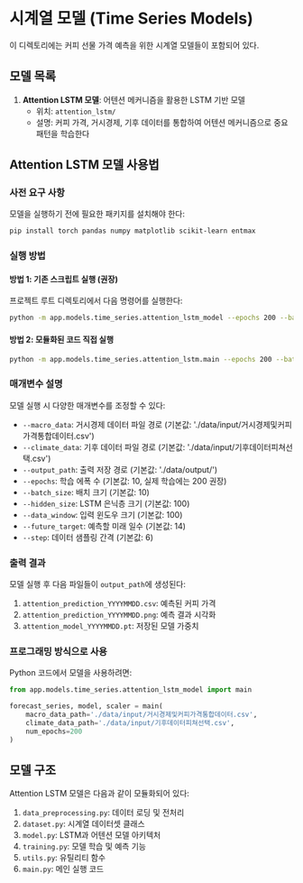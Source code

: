 # 시계열 모델 (Time Series Models)

이 디렉토리에는 커피 선물 가격 예측을 위한 시계열 모델들이 포함되어 있다.

## 모델 목록

1. **Attention LSTM 모델**: 어텐션 메커니즘을 활용한 LSTM 기반 모델
    - 위치: `attention_lstm/`
    - 설명: 커피 가격, 거시경제, 기후 데이터를 통합하여 어텐션 메커니즘으로 중요 패턴을 학습한다

## Attention LSTM 모델 사용법

### 사전 요구 사항

모델을 실행하기 전에 필요한 패키지를 설치해야 한다:

```bash
pip install torch pandas numpy matplotlib scikit-learn entmax
```

### 실행 방법

#### 방법 1: 기존 스크립트 실행 (권장)

프로젝트 루트 디렉토리에서 다음 명령어를 실행한다:

```bash
python -m app.models.time_series.attention_lstm_model --epochs 200 --batch_size 10
```

#### 방법 2: 모듈화된 코드 직접 실행

```bash
python -m app.models.time_series.attention_lstm.main --epochs 200 --batch_size 10
```

### 매개변수 설명

모델 실행 시 다양한 매개변수를 조정할 수 있다:

-   `--macro_data`: 거시경제 데이터 파일 경로 (기본값: './data/input/거시경제및커피가격통합데이터.csv')
-   `--climate_data`: 기후 데이터 파일 경로 (기본값: './data/input/기후데이터피쳐선택.csv')
-   `--output_path`: 출력 저장 경로 (기본값: './data/output/')
-   `--epochs`: 학습 에폭 수 (기본값: 10, 실제 학습에는 200 권장)
-   `--batch_size`: 배치 크기 (기본값: 10)
-   `--hidden_size`: LSTM 은닉층 크기 (기본값: 100)
-   `--data_window`: 입력 윈도우 크기 (기본값: 100)
-   `--future_target`: 예측할 미래 일수 (기본값: 14)
-   `--step`: 데이터 샘플링 간격 (기본값: 6)

### 출력 결과

모델 실행 후 다음 파일들이 `output_path`에 생성된다:

1. `attention_prediction_YYYYMMDD.csv`: 예측된 커피 가격
2. `attention_prediction_YYYYMMDD.png`: 예측 결과 시각화
3. `attention_model_YYYYMMDD.pt`: 저장된 모델 가중치

### 프로그래밍 방식으로 사용

Python 코드에서 모델을 사용하려면:

```python
from app.models.time_series.attention_lstm_model import main

forecast_series, model, scaler = main(
    macro_data_path='./data/input/거시경제및커피가격통합데이터.csv',
    climate_data_path='./data/input/기후데이터피쳐선택.csv',
    num_epochs=200
)
```

## 모델 구조

Attention LSTM 모델은 다음과 같이 모듈화되어 있다:

1. `data_preprocessing.py`: 데이터 로딩 및 전처리
2. `dataset.py`: 시계열 데이터셋 클래스
3. `model.py`: LSTM과 어텐션 모델 아키텍처
4. `training.py`: 모델 학습 및 예측 기능
5. `utils.py`: 유틸리티 함수
6. `main.py`: 메인 실행 코드
